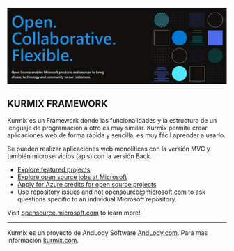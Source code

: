 ![Open Source at Microsoft](https://github.com/microsoft/.github/blob/main/images/open-at-microsoft.png) 

## KURMIX FRAMEWORK

Kurmix es un Framework donde las funcionalidades y la estructura de un lenguaje de programación a otro es muy similar. Kurmix permite crear aplicaciones web de forma rápida y sencilla, es muy fácil aprender a usarlo.

Se pueden realizar aplicaciones web monolíticas con la versión MVC y también microservicios (apis) con la versión Back.

* [Explore featured projects](https://opensource.microsoft.com/projects/)
* [Explore open source jobs at Microsoft](https://careers.microsoft.com/us/en/search-results?keywords=open%20source)
* [Apply for Azure credits for open source projects](https://opensource.microsoft.com/azure-credits)
* Use [repository issues](https://docs.github.com/en/issues/tracking-your-work-with-issues/creating-an-issue)
and not [opensource@microsoft.com](mailto:opensource@microsoft.com) to ask questions specific to an individual Microsoft
repository.

Visit [opensource.microsoft.com](https://opensource.microsoft.com) to learn more!

----

Kurmix es un proyecto de AndLody Software [AndLody.com](https://andlody.com/). Para mas información [kurmix.com](https://kurmix.com/).
